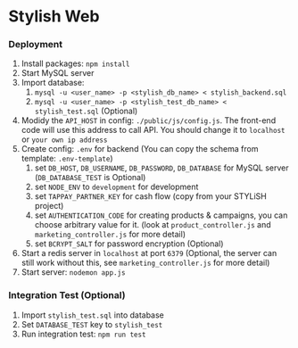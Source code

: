 # Stylish Web

### Deployment

1. Install packages: ```npm install```
2. Start MySQL server
3. Import database:
    1. ```mysql -u <user_name> -p <stylish_db_name> < stylish_backend.sql```
    2. ```mysql -u <user_name> -p <stylish_test_db_name> < stylish_test.sql``` (Optional)
4. Modidy the `API_HOST` in config: ```./public/js/config.js```. The front-end code will use this address to call API. You should change it to `localhost` or `your own ip address`
5. Create config: ```.env``` for backend (You can copy the schema from template: ```.env-template```)
    1. set `DB_HOST`, `DB_USERNAME`, `DB_PASSWORD`, `DB_DATABASE` for MySQL server (`DB_DATABASE_TEST` is Optional)
    2. set `NODE_ENV` to `development` for development
    3. set `TAPPAY_PARTNER_KEY` for cash flow (copy from your STYLiSH project)
    4. set `AUTHENTICATION_CODE` for creating products & campaigns, you can choose arbitrary value for it. (look at `product_controller.js` and `marketing_controller.js` for more detail)
    5. set `BCRYPT_SALT` for password encryption (Optional)
6. Start a redis server in `localhost` at port `6379` (Optional, the server can still work without this, see ```marketing_controller.js``` for more detail)
7. Start server: ```nodemon app.js```

### Integration Test (Optional)

1. Import ```stylish_test.sql``` into database 
2. Set  ```DATABASE_TEST``` key to ```stylish_test``` 
3. Run integration test: ```npm run test```